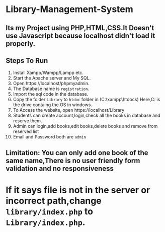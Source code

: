 # Library-Management-System

## Its my Project using PHP,HTML,CSS.It Doesn't use Javascript because localhost didn't load it properly.

## Steps To Run
1. Install Xampp/Wampp/Lampp etc.
2. Start the Apache server and My SQL.
3. Open https://localhost/phpmyadmin.
4. The Database name is `registration`.
5. Import the sql code in the database.
6. Copy the folder `Library` to `htdoc` folder in (C:\xampp\htdocs) Here,C: is the drive containg the OS in windows.
7. To Access the website, open https://localhost/Library
8. Students can create account,login,check all the books in database and reserve them.  
9. Admin can login,add books,edit books,delete books and remove from reserved list
10. Email and Password both are `admin`


## Limitation: You can only add one book of the same name,There is no user friendly form validation and no responsiveness 



# If it says file is not in the server or incorrect path,change `library/index.php` to `Library/index.php`. 